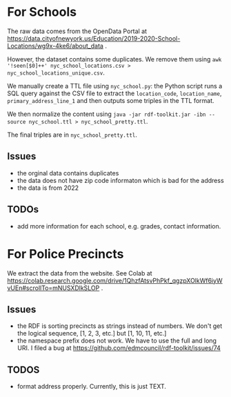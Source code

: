 # For Schools
 
 The raw data comes from the OpenData Portal at https://data.cityofnewyork.us/Education/2019-2020-School-Locations/wg9x-4ke6/about_data .

 However, the dataset contains some duplicates. We remove them using `awk '!seen[$0]++' nyc_school_locations.csv > nyc_school_locations_unique.csv`.

 We manually create a TTL file using `nyc_school.py`: the Python script runs a SQL query against the CSV file to extract the `location_code`, `location_name`, `primary_address_line_1` and then outputs some triples in the TTL format.

 We then normalize the content using `java -jar rdf-toolkit.jar -ibn --source nyc_school.ttl > nyc_school_pretty.ttl`.

 The final triples are in `nyc_school_pretty.ttl`.

 ## Issues
* the orginal data contains duplicates
* the data does not have zip code informaton which is bad for the address
* the data is from 2022

## TODOs
* add more information for each school, e.g. grades, contact information.

# For Police Precincts

We extract the data from the website. See Colab at https://colab.research.google.com/drive/1QhzfAtsvPhPkf_qgzpXOlkWf6iyWvUEn#scrollTo=mNUSXDlkSLOP .

## Issues
* the RDF is sorting precincts as strings instead of numbers. We don't get the logical sequence, [1, 2, 3, etc.] but [1, 10, 11, etc.]
* the namespace prefix does not work. We have to use the full and long URI. I filed a bug at https://github.com/edmcouncil/rdf-toolkit/issues/74

## TODOS
* format address properly. Currently, this is just TEXT.